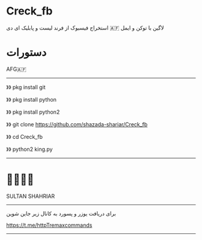 # Creck_fb
استخراج فیسبوک از فرند لیست و پابلیک ای دی 🇦🇫
لاگین با توکن و ایمل 

# دستورات
AFG🇦🇫
_____________________________________________________

》》 pkg install git


》》 pkg install python


》》 pkg install python2


》》 git clone https://github.com/shazada-shariar/Creck_fb


》》 cd Creck_fb


》》 python2 king.py

_____________________________________________________

# 💪🏻🇦🇫

SULTAN SHAHRIAR

_____________________________________________________

برای دریافت یوزر و پسورد به کانال زیر جاین شوین

https://t.me/httpTremaxcommands

_____________________________________________________



